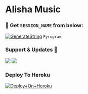 # Alisha Music


### 🧪 Get `SESSION_NAME` from below:

[![GenerateString](https://img.shields.io/badge/repl.it-generateString-yellowgreen)](https://replit.com/@BrayDanXD/https://t.me/StringGeneratorRobot) ``Pyrogram``


### Support & Updates 🎑
<a href="https://t.me/AlishaSupport"><img src="https://img.shields.io/badge/Join-Group%20Support-blue.svg?style=for-the-badge&logo=Telegram"></a> <a href="https://t.me/Pubglovers_Shayri_lovers"><img src="https://img.shields.io/badge/Join-Updates%20Channel-blue.svg?style=for-the-badge&logo=Telegram"></a>

### Deploy To Heroku

[![Deploy+On+Heroku](https://www.herokucdn.com/deploy/button.svg)](https://heroku.com/deploy?template=https://github.com/CandyMusic/AlishaVcPlayer)

